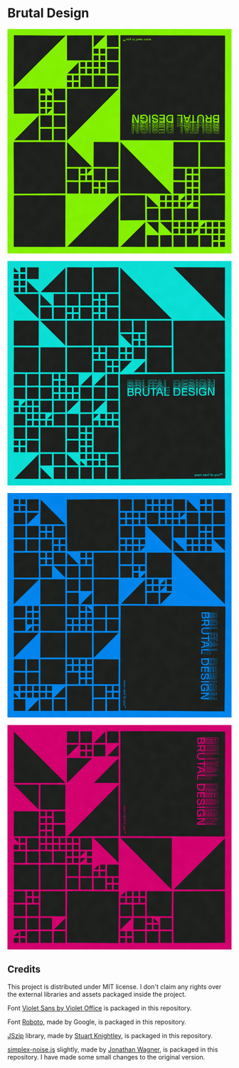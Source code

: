 # Brutal Design

![output-1](output/brutal-design-1695757928962.png)

![output-2](output/brutal-design-1695757930298.png)

![output-3](output/brutal-design-1695757931809.png)

![output-4](output/brutal-design-1695757933745.png)

## Credits

This project is distributed under MIT license.
I don't claim any rights over the external libraries and assets packaged inside the project.

Font [Violet Sans by Violet Office](https://violetoffice.com/work/violet-sans) is packaged in this repository.

Font [Roboto](https://fonts.google.com/specimen/Roboto), made by Google, is packaged in this repository.

[JSzip](https://stuk.github.io/jszip/) library, made by [Stuart Knightley](https://github.com/Stuk), is packaged in this repository.

[simplex-noise.js](https://github.com/jwagner/simplex-noise.js) slightly, made by [Jonathan Wagner](https://github.com/jwagner), is packaged in this repository.
I have made some small changes to the original version.
